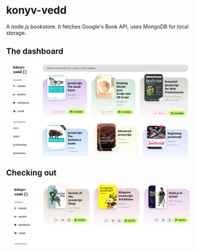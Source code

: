 # konyv-vedd

A node.js bookstore. It fetches Google's Book API, uses MongoDB for local storage.


## The dashboard

![](/screenshots/2.png)

## Checking out

![](/screenshots/1.png)
